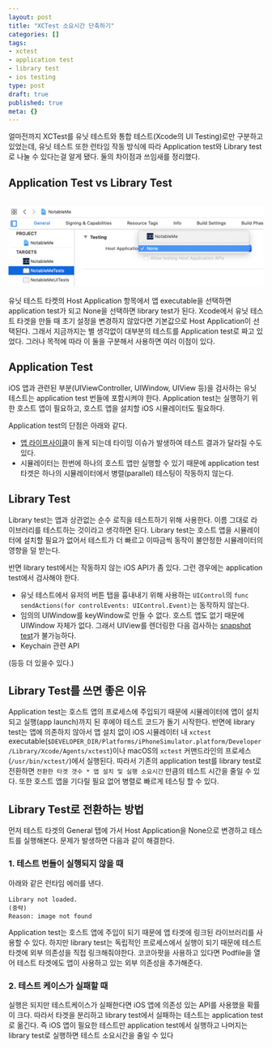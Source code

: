 ```yaml
---
layout: post
title: "XCTest 소요시간 단축하기"
categories: []
tags:
- xctest
- application test
- library test
- ios testing
type: post
draft: true
published: true
meta: {}
---
```


얼마전까지 XCTest를 유닛 테스트와 통합 테스트(Xcode의 UI Testing)로만 구분하고 있었는데, 유닛 테스트 또한 런타임 작동 방식에 따라 Application test와 Library test로 나눌 수 있다는걸 알게 됐다. 둘의 차이점과 쓰임새를 정리했다.

## Application Test vs Library Test

<br>
<img src="/assets/posts/application-library-test.png" />

유닛 테스트 타켓의 Host Application 항목에서 앱 executable을 선택하면 application test가 되고 None을 선택하면 library test가 된다. Xcode에서 유닛 테스트 타겟을 만들 때 초기 설정을 변경하지 않았다면 기본값으로 Host Application이 선택된다. 그래서 지금까지는 별 생각없이 대부분의 테스트를 Application test로 짜고 있었다. 그러나 목적에 따라 이 둘을 구분해서 사용하면 여러 이점이 있다.

## Application Test

iOS 앱과 관련된 부분(UIViewController, UIWindow, UIView 등)을 검사하는 유닛 테스트는 application test 번들에 포함시켜야 한다. Application test는 실행하기 위한 호스트 앱이 필요하고, 호스트 앱을 설치할 iOS 시뮬레이터도 필요하다.

Application test의 단점은 아래와 같다.
- [앱 라이프사이클](https://developer.apple.com/documentation/uikit/app_and_environment/managing_your_app_s_life_cycle)이 돌게 되는데 타이밍 이슈가 발생하여 테스트 결과가 달라질 수도 있다.
- 시뮬레이터는 한번에 하나의 호스트 앱만 실행할 수 있기 때문에 application test 타겟은 하나의 시뮬레이터에서 병렬(parallel) 테스팅이 작동하지 않는다. 

## Library Test

Library test는 앱과 상관없는 순수 로직을 테스트하기 위해 사용한다. 이름 그대로 라이브러리를 테스트하는 것이라고 생각하면 된다. Library test는 호스트 앱을 시뮬레이터에 설치할 필요가 없어서 테스트가 더 빠르고 이따금씩 동작이 불안정한 시뮬레이터의 영향을 덜 받는다. 

반면 library test에서는 작동하지 않는 iOS API가 좀 있다. 그런 경우에는 application test에서 검사해야 한다.
- 유닛 테스트에서 유저의 버튼 탭을 흉내내기 위해 사용하는 `UIControl`의 `func sendActions(for controlEvents: UIControl.Event)`는 동작하지 않는다. 
- 임의의 UIWindow를 keyWindow로 만들 수 없다. 호스트 앱도 없기 때문에 UIWindow 자체가 없다. 그래서 UIView를 렌더링한 다음 검사하는 [snapshot test](https://github.com/uber/ios-snapshot-test-case)가 불가능하다.
- Keychain 관련 API

(등등 더 있을수 있다.)

## Library Test를 쓰면 좋은 이유

Application test는 호스트 앱의 프로세스에 주입되기 때문에 시뮬레이터에 앱이 설치되고 실행(app launch)까지 된 후에야 테스트 코드가 돌기 시작한다. 반면에 library test는 앱에 의존하지 않아서 앱 설치 없이 iOS 시뮬레이터 내 `xctest` executable(`$DEVELOPER_DIR/Platforms/iPhoneSimulator.platform/Developer/Library/Xcode/Agents/xctest`)이나 macOS의 `xctest` 커맨드라인의 프로세스(`/usr/bin/xctest/`)에서 실행된다. 따라서 기존의 application test를 library test로 전환하면 `전환한 타겟 갯수 * 앱 설치 및 실행 소요시간` 만큼의 테스트 시간을 줄일 수 있다. 또한 호스트 앱을 기다릴 필요 없어 병렬로 빠르게 테스팅 할 수 있다.

## Library Test로 전환하는 방법

먼저 테스트 타겟의 General 탭에 가서 Host Application을 None으로 변경하고 테스트를 실행해본다. 문제가 발생하면 다음과 같이 해결한다.

### 1. 테스트 번들이 실행되지 않을 때

아래와 같은 런타임 에러를 낸다.

```
Library not loaded. 
(중략)
Reason: image not found
```

Application test는 호스트 앱에 주입이 되기 때문에 앱 타겟에 링크된 라이브러리를 사용할 수 있다. 하지만 library test는 독립적인 프로세스에서 실행이 되기 때문에 테스트 타겟에 외부 의존성을 직접 링크해줘야한다. 코코아팟을 사용하고 있다면 Podfile을 열어 테스트 타겟에도 앱이 사용하고 있는 외부 의존성을 추가해준다.

### 2. 테스트 케이스가 실패할 때

실행은 되지만 테스트케이스가 실패한다면 iOS 앱에 의존성 있는 API를 사용했을 확률이 크다. 따라서 타겟을 분리하고 library test에서 실패하는 테스트는 application test로 옮긴다. 즉 iOS 앱이 필요한 테스트만 application test에서 실행하고 나머지는 library test로 실행하면 테스트 소요시간을 줄일 수 있다